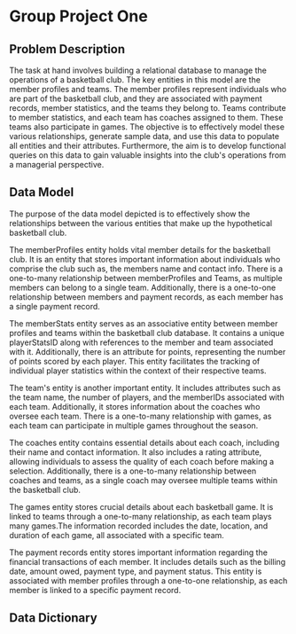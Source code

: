 # Group Project One


## Problem Description
The task at hand involves building a relational database to manage the operations of a basketball club. The key entities in this model are the member profiles and teams. The member profiles represent individuals who are part of the basketball club, and they are associated with payment records, member statistics, and the teams they belong to. Teams contribute to member statistics, and each team has coaches assigned to them. These teams also participate in games. The objective is to effectively model these various relationships, generate sample data, and use this data to populate all entities and their attributes. Furthermore, the aim is to develop functional queries on this data to gain valuable insights into the club's operations from a managerial perspective.

## Data Model
The purpose of the data model depicted is to effectively show the relationships between the various entities that make up the hypothetical basketball club. 

The memberProfiles entity holds vital member details for the basketball club. It is an entity that stores important information about individuals who comprise the club such as, the members name and contact info. There is a one-to-many relationship between memberProfiles and Teams, as multiple members can belong to a single team. Additionally, there is a one-to-one relationship between members and payment records, as each member has a single payment record.

The memberStats entity serves as an associative entity between member profiles and teams within the basketball club database. It contains a unique playerStatsID along with references to the member and team associated with it. Additionally, there is an attribute for points, representing the number of points scored by each player. This entity facilitates the tracking of individual player statistics within the context of their respective teams.

The team's entity is another important entity. It includes attributes such as the team name, the number of players, and the memberIDs associated with each team. Additionally, it stores information about the coaches who oversee each team. There is a one-to-many relationship with games, as each team can participate in multiple games throughout the season.

The coaches entity contains essential details about each coach, including their name and contact information. It also includes a rating attribute, allowing individuals to assess the quality of each coach before making a selection. Additionally, there is a one-to-many relationship between coaches and teams, as a single coach may oversee multiple teams within the basketball club.

The games entity stores crucial details about each basketball game. It is linked to teams through a one-to-many relationship, as each team plays many games.The information recorded includes the date, location, and duration of each game, all associated with a specific team.

The payment records entity stores important information regarding the financial transactions of each member. It includes details such as the billing date, amount owed, payment type, and payment status. This entity is associated with member profiles through a one-to-one relationship, as each member is linked to a specific payment record.

## Data Dictionary





